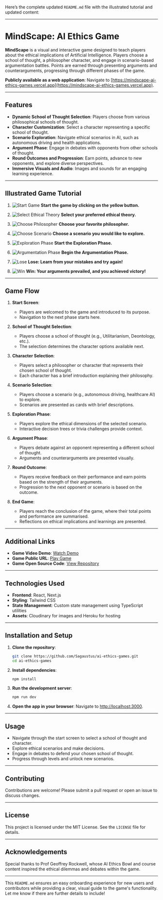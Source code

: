 Here’s the complete updated `README.md` file with the illustrated tutorial and updated content:

---

# MindScape: AI Ethics Game

**MindScape** is a visual and interactive game designed to teach players about the ethical implications of Artificial Intelligence. Players choose a school of thought, a philosopher character, and engage in scenario-based argumentation battles. Points are earned through presenting arguments and counterarguments, progressing through different phases of the game.

**Publicly available as a web application**:
   Navigate to [https://mindscape-ai-ethics-games.vercel.app](https://mindscape-ai-ethics-games.vercel.app).

---

## Features

- **Dynamic School of Thought Selection**: Players choose from various philosophical schools of thought.
- **Character Customization**: Select a character representing a specific school of thought.
- **Scenario Exploration**: Navigate ethical scenarios in AI, such as autonomous driving and health applications.
- **Argument Phase**: Engage in debates with opponents from other schools of thought.
- **Round Outcomes and Progression**: Earn points, advance to new opponents, and explore diverse perspectives.
- **Immersive Visuals and Audio**: Images and sounds for an engaging learning experience.

---

## Illustrated Game Tutorial

1. ![Start Game](/img/1.png)
   **Start the game by clicking on the yellow button.**

2. ![Select Ethical Theory](/img/2.png)
   **Select your preferred ethical theory.**

3. ![Choose Philosopher](/img/3.png)
   **Choose your favorite philosopher.**

4. ![Choose Scenario](/img/4.png)
   **Choose a scenario you would like to explore.**

5. ![Exploration Phase](/img/5.png)
   **Start the Exploration Phase.**

6. ![Argumentation Phase](/img/6.png)
   **Begin the Argumentation Phase.**

7. ![Lose](/img/7.png)
   **Lose: Learn from your mistakes and try again!**

8. ![Win](/img/8.png)
   **Win: Your arguments prevailed, and you achieved victory!**

---

## Game Flow

1. **Start Screen**:
   - Players are welcomed to the game and introduced to its purpose.
   - Navigation to the next phase starts here.

2. **School of Thought Selection**:
   - Players choose a school of thought (e.g., Utilitarianism, Deontology, etc.).
   - The selection determines the character options available next.

3. **Character Selection**:
   - Players select a philosopher or character that represents their chosen school of thought.
   - Each character has a brief introduction explaining their philosophy.

4. **Scenario Selection**:
   - Players choose a scenario (e.g., autonomous driving, healthcare AI) to explore.
   - Scenarios are presented as cards with brief descriptions.

5. **Exploration Phase**:
   - Players explore the ethical dimensions of the selected scenario.
   - Interactive decision trees or trivia challenges provide context.

6. **Argument Phase**:
   - Players debate against an opponent representing a different school of thought.
   - Arguments and counterarguments are presented visually.

7. **Round Outcome**:
   - Players receive feedback on their performance and earn points based on the strength of their arguments.
   - Progression to the next opponent or scenario is based on the outcome.

8. **End Game**:
   - Players reach the conclusion of the game, where their total points and performance are summarised.
   - Reflections on ethical implications and learnings are presented.

---

## Additional Links

- **Game Video Demo**: [Watch Demo](https://youtu.be/8vpyzvUP5g4)
- **Game Public URL**: [Play Game](https://mindscape-ai-ethics-games.vercel.app)
- **Game Open Source Code**: [View Repository](https://github.com/Sagaustus/ai-ethics-games)

---

## Technologies Used

- **Frontend**: React, Next.js
- **Styling**: Tailwind CSS
- **State Management**: Custom state management using TypeScript utilities
- **Assets**: Cloudinary for images and Heroku for hosting

---

## Installation and Setup

1. **Clone the repository**:
   ```bash
   git clone https://github.com/Sagaustus/ai-ethics-games.git
   cd ai-ethics-games
   ```

2. **Install dependencies**:
   ```bash
   npm install
   ```

3. **Run the development server**:
   ```bash
   npm run dev
   ```

4. **Open the app in your browser**:
   Navigate to [http://localhost:3000](http://localhost:3000).

---

## Usage

- Navigate through the start screen to select a school of thought and character.
- Explore ethical scenarios and make decisions.
- Engage in debates to defend your chosen school of thought.
- Progress through levels and unlock new scenarios.

---

## Contributing

Contributions are welcome! Please submit a pull request or open an issue to discuss changes.

---

## License

This project is licensed under the MIT License. See the `LICENSE` file for details. 

---

## Acknowledgements

Special thanks to Prof Geoffrey Rockwell, whose AI Ethics Bowl and course content inspired the ethical dilemmas and debates within the game. 

--- 

This `README.md` ensures an easy onboarding experience for new users and contributors while providing a clear, visual guide to the game's functionality. Let me know if there are further details to include!